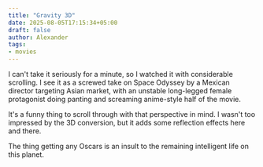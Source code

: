 ```yaml
---
title: "Gravity 3D"
date: 2025-08-05T17:15:34+05:00
draft: false
author: Alexander
tags:
- movies
---
```


I can't take it seriously for a minute, so I watched it with considerable scrolling.
I see it as a screwed take on Space Odyssey by a Mexican director targeting Asian market, with an unstable long-legged female protagonist doing panting and screaming anime-style half of the movie.

It's a funny thing to scroll through with that perspective in mind.
I wasn't too impressed by the 3D conversion, but it adds some reflection effects here and there.

The thing getting any Oscars is an insult to the remaining intelligent life on this planet.
